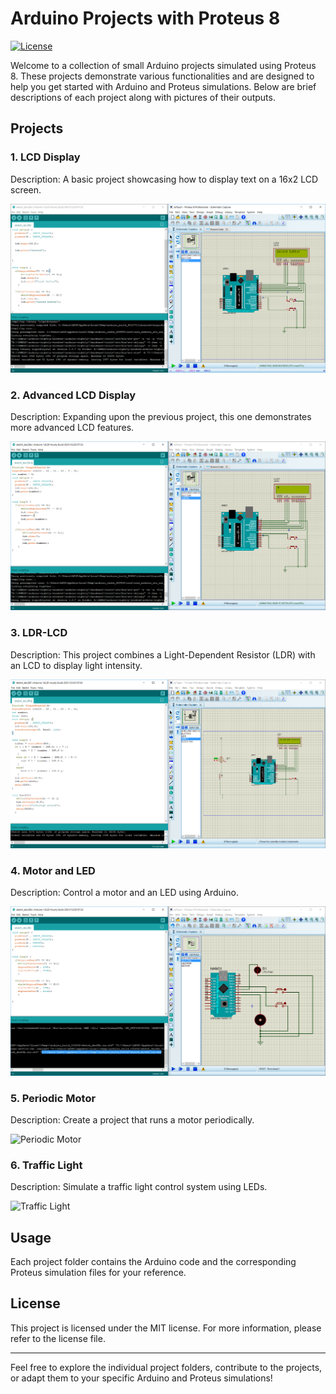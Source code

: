 # Arduino Projects with Proteus 8

[![License](https://img.shields.io/badge/License-MIT-blue.svg)](https://opensource.org/licenses/MIT)

Welcome to a collection of small Arduino projects simulated using Proteus 8. These projects demonstrate various functionalities and are designed to help you get started with Arduino and Proteus simulations. Below are brief descriptions of each project along with pictures of their outputs.

## Projects

### 1. LCD Display

Description: A basic project showcasing how to display text on a 16x2 LCD screen.

![LCD Display](LCD/Capture.PNG)

### 2. Advanced LCD Display

Description: Expanding upon the previous project, this one demonstrates more advanced LCD features.

![Advanced LCD Display](LCD2/Capture.PNG)

### 3. LDR-LCD

Description: This project combines a Light-Dependent Resistor (LDR) with an LCD to display light intensity.

![LDR-LCD](LDR,LCD/Capture.PNG)

### 4. Motor and LED

Description: Control a motor and an LED using Arduino.

![Motor and LED](Motor%20and%20LED/Capture.PNG)

### 5. Periodic Motor

Description: Create a project that runs a motor periodically.

![Periodic Motor](images/Capture.PNG)

### 6. Traffic Light

Description: Simulate a traffic light control system using LEDs.

![Traffic Light](images/Capture.PNG)

## Usage

Each project folder contains the Arduino code and the corresponding Proteus simulation files for your reference.

## License

This project is licensed under the MIT license. For more information, please refer to the license file.

---

Feel free to explore the individual project folders, contribute to the projects, or adapt them to your specific Arduino and Proteus simulations!
